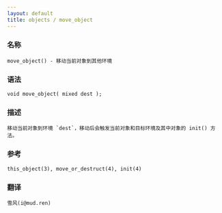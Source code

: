 ```yaml
---
layout: default
title: objects / move_object
---
```


### 名称

    move_object() - 移动当前对象到其他环境

### 语法

    void move_object( mixed dest );

### 描述

    移动当前对象到环境 `dest`，移动后会触发当前对象和目标环境及其中对象的 init() 方法。

### 参考

    this_object(3), move_or_destruct(4), init(4)

### 翻译

    雪风(i@mud.ren)
